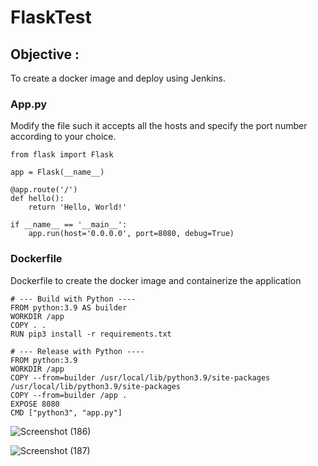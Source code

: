 # FlaskTest
## Objective :
To create a docker image and deploy using Jenkins.

### App.py
Modify the file such it accepts all the hosts and specify the port number according to your choice.
```
from flask import Flask

app = Flask(__name__)

@app.route('/')
def hello():
    return 'Hello, World!'

if __name__ == '__main__':
    app.run(host='0.0.0.0', port=8080, debug=True)
```

### Dockerfile
Dockerfile to create the docker image and containerize the application
```
# --- Build with Python ----
FROM python:3.9 AS builder
WORKDIR /app
COPY . .
RUN pip3 install -r requirements.txt

# --- Release with Python ----
FROM python:3.9
WORKDIR /app
COPY --from=builder /usr/local/lib/python3.9/site-packages /usr/local/lib/python3.9/site-packages
COPY --from=builder /app .
EXPOSE 8080
CMD ["python3", "app.py"]
```
![Screenshot (186)](https://github.com/TeamKanyarasi/FlaskTest/assets/139607786/18e52105-90ab-4210-9306-34d150346556)

![Screenshot (187)](https://github.com/TeamKanyarasi/FlaskTest/assets/139607786/f11f69d1-f6e9-4a05-82a4-afda4b1172d8)


